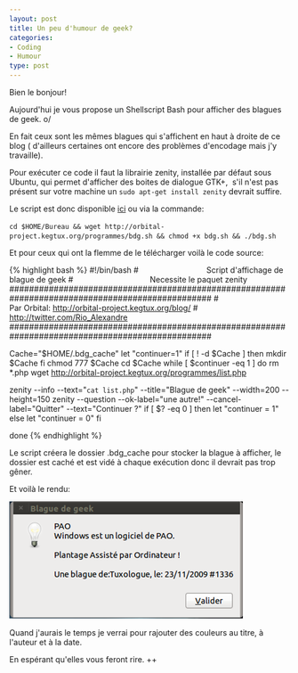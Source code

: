 ```yaml
---
layout: post
title: Un peu d'humour de geek?
categories:
- Coding
- Humour
type: post
---
```

Bien le bonjour!

Aujourd'hui je vous propose un Shellscript Bash pour afficher des blagues de geek. o/

En fait ceux sont les mêmes blagues qui s'affichent en haut à droite de ce blog ( d'ailleurs certaines ont encore des problèmes d'encodage mais j'y travaille).

Pour exécuter ce code il faut la librairie zenity, installée par défaut sous Ubuntu, qui permet d'afficher des boites de dialogue GTK+,  s'il n'est pas présent sur votre machine un `sudo apt-get install zenity` devrait suffire.

Le script est donc disponible <a href="http://orbital-project.kegtux.org/programmes/bdg.sh">ici</a> ou via la commande:

`cd $HOME/Bureau && wget http://orbital-project.kegtux.org/programmes/bdg.sh && chmod +x bdg.sh && ./bdg.sh`



Et pour ceux qui ont la flemme de le télécharger voilà le code source:

{% highlight bash %}
#!/bin/bash
#                               Script d'affichage de blague de geek
#                                   Necessite le paquet zenity
#################################################################################################
#                           Par Orbital: http://orbital-project.kegtux.org/blog/
#                               http://twitter.com/Rio_Alexandre
#################################################################################################

Cache="$HOME/.bdg_cache"
let "continuer=1"
if [ ! -d $Cache ]
then
 mkdir $Cache
fi
chmod 777 $Cache
cd $Cache
while [ $continuer -eq 1 ]
do
 rm *.php
 wget http://orbital-project.kegtux.org/programmes/list.php

 zenity --info --text="`cat list.php`" --title="Blague de geek" --width=200 --height=150
 zenity --question --ok-label="une autre!" --cancel-label="Quitter" --text="Continuer ?"
 if [ $? -eq 0 ]
 then
 let "continuer = 1"
 else
 let "continuer = 0"
 fi

done
{% endhighlight %}

Le script créera le dossier .bdg_cache pour stocker la blague à afficher, le dossier est caché et est vidé à chaque exécution donc il devrait pas trop gêner.

Et voilà le rendu:

![](/assets/2011/05/script_bdg.png)

Quand j'aurais le temps je verrai pour rajouter des couleurs au titre, à l'auteur et à la date.

En espérant qu'elles vous feront rire. ++
